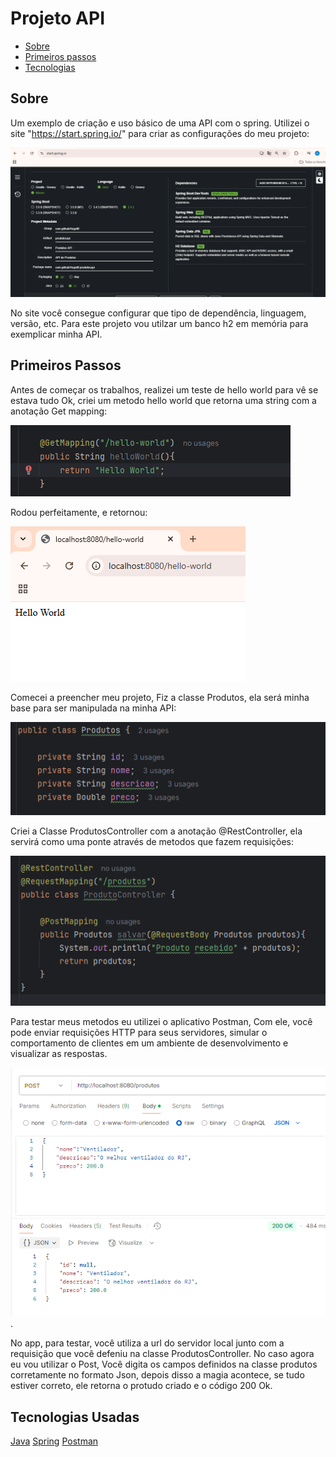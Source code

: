 # Projeto API

 - [Sobre](#Sobre) 
 - [Primeiros passos](#Primeiros-Passos)
 - [Tecnologias](#tecnologias-usadas)


## Sobre

Um exemplo de criação e uso básico de uma API com o spring. Utilizei o site "https://start.spring.io/" para criar as configurações do meu projeto:

![imagem local](imagem_readme/start_spring.png)

No site você consegue configurar que tipo de dependência, linguagem, versão, etc. Para este projeto vou utilzar um banco h2 em memória para exemplicar minha API.

## Primeiros Passos

Antes de começar os trabalhos, realizei um teste de hello world para vê se estava tudo Ok, criei um metodo hello world que retorna uma string com a anotação Get mapping: 

![imagem local](imagem_readme/metodo_helloworld.png)

Rodou perfeitamente, e retornou: 

![imagem local](imagem_readme/helloworld.png)

Comecei a preencher meu projeto, Fiz a classe Produtos, ela será minha base para ser manipulada na minha API:

![imagam local](/imagem_readme/classe_produtos/atributos.png)

Criei a Classe ProdutosController com a anotação @RestController, ela servirá como uma ponte através de metodos que fazem requisições: 

![imagam local](/imagem_readme/classe_controller/post_salvar.png)

Para testar meus metodos eu utilizei o aplicativo Postman, Com ele, você pode enviar requisições HTTP para seus servidores, simular o comportamento de clientes em um ambiente de desenvolvimento e visualizar as respostas. 

![imagam local](/imagem_readme/postman/postman_salvar1.png).

No app, para testar, você utiliza a url do servidor local junto com a requisição que você defeniu na classe ProdutosController. No caso agora eu vou utilizar o Post, Você digita os campos definidos na classe produtos corretamente no formato Json, depois disso a magia acontece, se tudo estiver correto, ele retorna o protudo criado e o código 200 Ok. 

## Tecnologias Usadas
[Java](https://pt.wikipedia.org/wiki/Java_(linguagem_de_programa%C3%A7%C3%A3o))  [Spring](https://pt.wikipedia.org/wiki/Spring_Framework)   [Postman](https://en.wikipedia.org/wiki/Postman_(software))  
